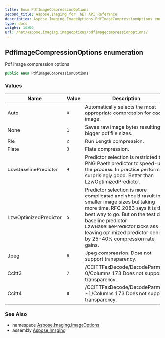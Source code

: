 ```yaml
---
title: Enum PdfImageCompressionOptions
second_title: Aspose.Imaging for .NET API Reference
description: Aspose.Imaging.ImageOptions.PdfImageCompressionOptions enum. Pdf image compression options
type: docs
weight: 10250
url: /net/aspose.imaging.imageoptions/pdfimagecompressionoptions/
---
```

## PdfImageCompressionOptions enumeration

Pdf image compression options

```csharp
public enum PdfImageCompressionOptions
```

### Values

| Name | Value | Description |
| --- | --- | --- |
| Auto | `0` | Automatically selects the most appropriate compression for each image. |
| None | `1` | Saves raw image bytes resulting in bigger pdf file sizes. |
| Rle | `2` | Run Length compression. |
| Flate | `3` | Flate compression. |
| LzwBaselinePredictor | `4` | Predictor selection is restricted to PNG Paeth predictor to speed-up the process. In practice performs surprisingly good. Better than LzwOptimizedPredictor. |
| LzwOptimizedPredictor | `5` | Predictor selection is more complicated and should result in smaller image sizes but taking more time. RFC 2083 says it is the best way to go. But on the test data baseline predictor LzwBaselinePredictor kicks ass leaving optimized predictor behing by 25-40% compression rate gains. |
| Jpeg | `6` | Jpeg compression. Does not support transparency. |
| Ccitt3 | `7` | /CCITTFaxDecode/DecodeParms/K 0/Columns 173 Does not support transparency. |
| Ccitt4 | `8` | /CCITTFaxDecode/DecodeParms/K -1/Columns 173 Does not support transparency. |

### See Also

* namespace [Aspose.Imaging.ImageOptions](../../aspose.imaging.imageoptions/)
* assembly [Aspose.Imaging](../../)


